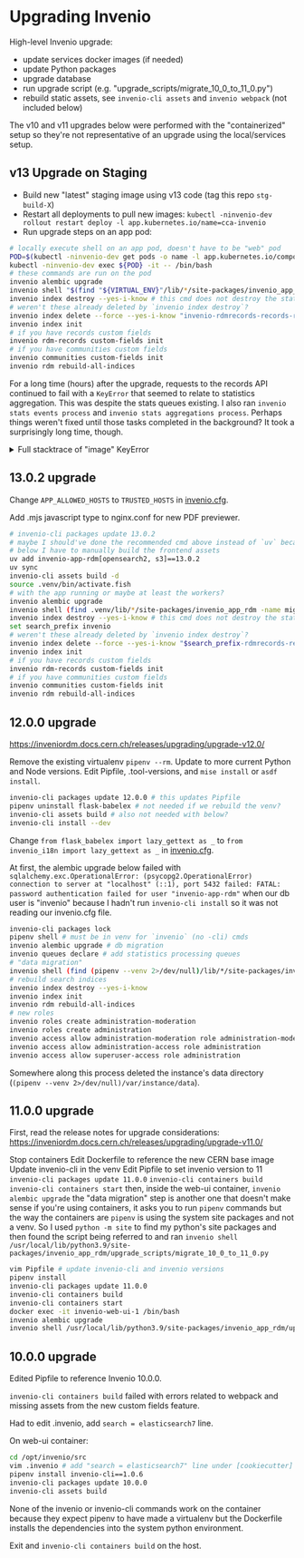 # Upgrading Invenio

High-level Invenio upgrade:

- update services docker images (if needed)
- update Python packages
- upgrade database
- run upgrade script (e.g. "upgrade_scripts/migrate_10_0_to_11_0.py")
- rebuild static assets, see `invenio-cli assets` and `invenio webpack` (not included below)

The v10 and v11 upgrades below were performed with the "containerized" setup so they're not representative of an upgrade using the local/services setup.

## v13 Upgrade on Staging

- Build new "latest" staging image using v13 code (tag this repo `stg-build-X`)
- Restart all deployments to pull new images: `kubectl -ninvenio-dev rollout restart deploy -l app.kubernetes.io/name=cca-invenio`
- Run upgrade steps on an app pod:

```sh
# locally execute shell on an app pod, doesn't have to be "web" pod
POD=$(kubectl -ninvenio-dev get pods -o name -l app.kubernetes.io/component=web)
kubectl -ninvenio-dev exec ${POD} -it -- /bin/bash
# these commands are run on the pod
invenio alembic upgrade
invenio shell "$(find "${VIRTUAL_ENV}"/lib/*/site-packages/invenio_app_rdm -name migrate_12_0_to_13_0.py)"
invenio index destroy --yes-i-know # this cmd does not destroy the stats indices
# weren't these already deleted by `invenio index destroy`?
invenio index delete --force --yes-i-know "invenio-rdmrecords-records-record-*-percolators"
invenio index init
# if you have records custom fields
invenio rdm-records custom-fields init
# if you have communities custom fields
invenio communities custom-fields init
invenio rdm rebuild-all-indices
```

For a long time (hours) after the upgrade, requests to the records API continued to fail with a `KeyError` that seemed to relate to statistics aggregation. This was despite the stats queues existing. I also ran `invenio stats events process` and `invenio stats aggregations process`. Perhaps things weren't fixed until those tasks completed in the background? It took a surprisingly long time, though.

<details>
<summary>Full stacktrace of "image" KeyError</summary>

```log
[2025-09-16 11:52:57,691] ERROR in app: Exception on /records [GET]
Traceback (most recent call last):
  File "/opt/invenio/.venv/lib/python3.12/site-packages/flask/app.py", line 1511, in wsgi_app
    response = self.full_dispatch_request()
               ^^^^^^^^^^^^^^^^^^^^^^^^^^^^
  File "/opt/invenio/.venv/lib/python3.12/site-packages/flask/app.py", line 919, in full_dispatch_request
    rv = self.handle_user_exception(e)
         ^^^^^^^^^^^^^^^^^^^^^^^^^^^^^
  File "/opt/invenio/.venv/lib/python3.12/site-packages/flask/app.py", line 917, in full_dispatch_request
    rv = self.dispatch_request()
         ^^^^^^^^^^^^^^^^^^^^^^^
  File "/opt/invenio/.venv/lib/python3.12/site-packages/flask/app.py", line 902, in dispatch_request
    return self.ensure_sync(self.view_functions[rule.endpoint])(**view_args)  # type: ignore[no-any-return]
           ^^^^^^^^^^^^^^^^^^^^^^^^^^^^^^^^^^^^^^^^^^^^^^^^^^^^^^^^^^^^^^^^^
  File "/opt/invenio/.venv/lib/python3.12/site-packages/flask_resources/resources.py", line 65, in view
    return view_meth()
           ^^^^^^^^^^^
  File "/opt/invenio/.venv/lib/python3.12/site-packages/flask_resources/content_negotiation.py", line 116, in inner_content_negotiation
    return f(*args, **kwargs)
           ^^^^^^^^^^^^^^^^^^
  File "/opt/invenio/.venv/lib/python3.12/site-packages/flask_resources/parsers/decorators.py", line 51, in inner
    return f(self, *args, **kwargs)
           ^^^^^^^^^^^^^^^^^^^^^^^^
  File "/opt/invenio/.venv/lib/python3.12/site-packages/flask_resources/parsers/decorators.py", line 51, in inner
    return f(self, *args, **kwargs)
           ^^^^^^^^^^^^^^^^^^^^^^^^
  File "/opt/invenio/.venv/lib/python3.12/site-packages/flask_resources/responses.py", line 39, in inner
    res = f(*args, **kwargs)
          ^^^^^^^^^^^^^^^^^^
  File "/opt/invenio/.venv/lib/python3.12/site-packages/invenio_records_resources/resources/records/resource.py", line 86, in search
    return hits.to_dict(), 200
           ^^^^^^^^^^^^^^
  File "/opt/invenio/.venv/lib/python3.12/site-packages/invenio_records_resources/services/records/results.py", line 252, in to_dict
    if self.aggregations:
       ^^^^^^^^^^^^^^^^^
  File "/opt/invenio/.venv/lib/python3.12/site-packages/invenio_records_resources/services/records/results.py", line 194, in aggregations
    return self._results.labelled_facets.to_dict()
           ^^^^^^^^^^^^^^^^^^^^^^^^^^^^^
  File "/opt/invenio/.venv/lib/python3.12/site-packages/invenio_records_resources/services/records/facets/response.py", line 81, in labelled_facets
    self._labelled_facets[name] = facet.get_labelled_values(
                                  ^^^^^^^^^^^^^^^^^^^^^^^^^^
  File "/opt/invenio/.venv/lib/python3.12/site-packages/invenio_records_resources/services/records/facets/facets.py", line 227, in get_labelled_values
    "label": label_map[key],
             ~~~~~~~~~^^^^^
KeyError: 'image'
```

</details>

## 13.0.2 upgrade

Change `APP_ALLOWED_HOSTS` to `TRUSTED_HOSTS` in [invenio.cfg](/invenio.cfg).

Add .mjs javascript type to nginx.conf for new PDF previewer.

```sh
# invenio-cli packages update 13.0.2
# maybe I should've done the recommended cmd above instead of `uv` because
# below I have to manually build the frontend assets
uv add invenio-app-rdm[opensearch2, s3]==13.0.2
uv sync
invenio-cli assets build -d
source .venv/bin/activate.fish
# with the app running or maybe at least the workers?
invenio alembic upgrade
invenio shell (find .venv/lib/*/site-packages/invenio_app_rdm -name migrate_12_0_to_13_0.py)
invenio index destroy --yes-i-know # this cmd does not destroy the stats indices
set search_prefix invenio
# weren't these already deleted by `invenio index destroy`?
invenio index delete --force --yes-i-know "$search_prefix-rdmrecords-records-record-*-percolators"
invenio index init
# if you have records custom fields
invenio rdm-records custom-fields init
# if you have communities custom fields
invenio communities custom-fields init
invenio rdm rebuild-all-indices
```

## 12.0.0 upgrade

https://inveniordm.docs.cern.ch/releases/upgrading/upgrade-v12.0/

Remove the existing virtualenv `pipenv --rm`.
Update to more current Python and Node versions. Edit Pipfile, .tool-versions, and `mise install` or `asdf install`.

```sh
invenio-cli packages update 12.0.0 # this updates Pipfile
pipenv uninstall flask-babelex # not needed if we rebuild the venv?
invenio-cli assets build # also not needed with below?
invenio-cli install --dev
```

Change `from flask_babelex import lazy_gettext as _` to `from invenio_i18n import lazy_gettext as _` in [invenio.cfg](../invenio.cfg).

At first, the alembic upgrade below failed with `sqlalchemy.exc.OperationalError: (psycopg2.OperationalError) connection to server at "localhost" (::1), port 5432 failed: FATAL:  password authentication failed for user "invenio-app-rdm"` when our db user is "invenio" because I hadn't run `invenio-cli install` so it was not reading our invenio.cfg file.

```sh
invenio-cli packages lock
pipenv shell # must be in venv for `invenio` (no -cli) cmds
invenio alembic upgrade # db migration
invenio queues declare # add statistics processing queues
# "data migration"
invenio shell (find (pipenv --venv 2>/dev/null)/lib/*/site-packages/invenio_app_rdm -name migrate_11_0_to_12_0.py)
# rebuild search indices
invenio index destroy --yes-i-know
invenio index init
invenio rdm rebuild-all-indices
# new roles
invenio roles create administration-moderation
invenio roles create administration
invenio access allow administration-moderation role administration-moderation
invenio access allow administration-access role administration
invenio access allow superuser-access role administration
```

Somewhere along this process deleted the instance's data directory (`(pipenv --venv 2>/dev/null)/var/instance/data`).

## 11.0.0 upgrade

First, read the release notes for upgrade considerations: https://inveniordm.docs.cern.ch/releases/upgrading/upgrade-v11.0/

Stop containers
Edit Dockerfile to reference the new CERN base image
Update invenio-cli in the venv
Edit Pipfile to set invenio version to 11
`invenio-cli packages update 11.0.0`
`invenio-cli containers build`
`invenio-cli containers start`
then, inside the web-ui container, `invenio alembic upgrade`
the "data migration" step is another one that doesn't make sense if you're using containers, it asks you to run `pipenv` commands but the way the containers are `pipenv` is using the system site packages and not a venv. So I used `python -m site` to find my python's site packages and then found the script being referred to and ran
`invenio shell /usr/local/lib/python3.9/site-packages/invenio_app_rdm/upgrade_scripts/migrate_10_0_to_11_0.py`

```sh
vim Pipfile # update invenio-cli and invenio versions
pipenv install
invenio-cli packages update 11.0.0
invenio-cli containers build
invenio-cli containers start
docker exec -it invenio-web-ui-1 /bin/bash
invenio alembic upgrade
invenio shell /usr/local/lib/python3.9/site-packages/invenio_app_rdm/upgrade_scripts/migrate_10_0_to_11_0.py
```

## 10.0.0 upgrade

Edited Pipfile to reference Invenio 10.0.0.

`invenio-cli containers build` failed with errors related to webpack and missing assets from the new custom fields feature.

Had to edit .invenio, add `search = elasticsearch7` line.

On web-ui container:

```sh
cd /opt/invenio/src
vim .invenio # add "search = elasticsearch7" line under [cookiecutter]
pipenv install invenio-cli==1.0.6
invenio-cli packages update 10.0.0
invenio-cli assets build
```

None of the invenio or invenio-cli commands work on the container because they expect pipenv to have made a virtualenv but the Dockerfile installs the dependencies into the system python environment.

Exit and `invenio-cli containers build` on the host.
